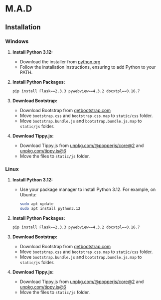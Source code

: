 # M.A.D

## Installation

### Windows

1. **Install Python 3.12:**
   - Download the installer from [python.org](https://www.python.org/downloads/release/python-312/)
   - Follow the installation instructions, ensuring to add Python to your PATH.

2. **Install Python Packages:**
   ```bash
   pip install Flask==2.3.3 pywebview==4.3.2 docxtpl==0.16.7
   ```

3. **Download Bootstrap:**
   - Download Bootstrap from [getbootstrap.com](https://getbootstrap.com/docs/5.3/getting-started/download/)
   - Move `bootstrap.css` and `bootstrap.css.map` to `static/css` folder.
   - Move `bootstrap.bundle.js` and `bootstrap.bundle.js.map` to `static/js` folder.

4. **Download Tippy.js:**
   - Download Tippy.js from [unpkg.com/@popperjs/core@2](https://unpkg.com/@popperjs/core@2) and [unpkg.com/tippy.js@6](https://unpkg.com/tippy.js@6)
   - Move the files to `static/js` folder.

### Linux

1. **Install Python 3.12:**
   - Use your package manager to install Python 3.12.
     For example, on Ubuntu:
     ```bash
     sudo apt update
     sudo apt install python3.12
     ```

2. **Install Python Packages:**
   ```bash
   pip install Flask==2.3.3 pywebview==4.3.2 docxtpl==0.16.7
   ```

3. **Download Bootstrap:**
   - Download Bootstrap from [getbootstrap.com](https://getbootstrap.com/docs/5.3/getting-started/download/)
   - Move `bootstrap.css` and `bootstrap.css.map` to `static/css` folder.
   - Move `bootstrap.bundle.js` and `bootstrap.bundle.js.map` to `static/js` folder.

4. **Download Tippy.js:**
   - Download Tippy.js from [unpkg.com/@popperjs/core@2](https://unpkg.com/@popperjs/core@2) and [unpkg.com/tippy.js@6](https://unpkg.com/tippy.js@6)
   - Move the files to `static/js` folder.
